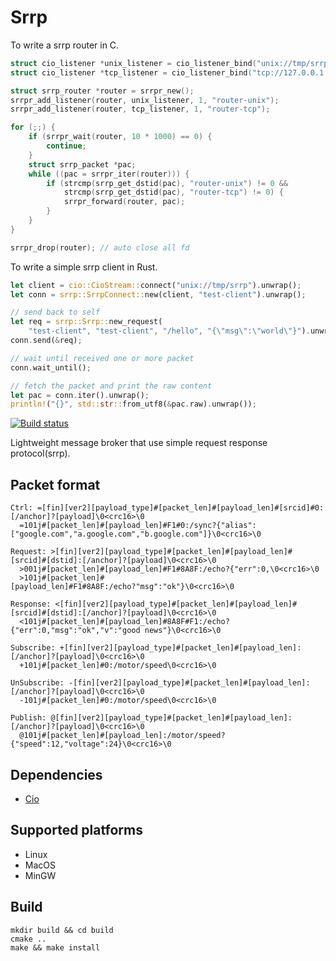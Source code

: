 # Srrp

To write a srrp router in C.
```c
struct cio_listener *unix_listener = cio_listener_bind("unix://tmp/srrp");
struct cio_listener *tcp_listener = cio_listener_bind("tcp://127.0.0.1:3824");

struct srrp_router *router = srrpr_new();
srrpr_add_listener(router, unix_listener, 1, "router-unix");
srrpr_add_listener(router, tcp_listener, 1, "router-tcp");

for (;;) {
    if (srrpr_wait(router, 10 * 1000) == 0) {
        continue;
    }
    struct srrp_packet *pac;
    while ((pac = srrpr_iter(router))) {
        if (strcmp(srrp_get_dstid(pac), "router-unix") != 0 &&
            strcmp(srrp_get_dstid(pac), "router-tcp") != 0) {
            srrpr_forward(router, pac);
        }
    }
}

srrpr_drop(router); // auto close all fd
```

To write a simple srrp client in Rust.
```rust
let client = cio::CioStream::connect("unix://tmp/srrp").unwrap();
let conn = srrp::SrrpConnect::new(client, "test-client").unwrap();

// send back to self
let req = srrp::Srrp::new_request(
    "test-client", "test-client", "/hello", "{\"msg\":\"world\"}").unwrap();
conn.send(&req);

// wait until received one or more packet
conn.wait_until();

// fetch the packet and print the raw content
let pac = conn.iter().unwrap();
println!("{}", std::str::from_utf8(&pac.raw).unwrap());
```

[![Build status](
https://ci.appveyor.com/api/projects/status/vilmj1a3q2qg2ph0?svg=true)](https://ci.appveyor.com/project/yonzkon/srrp)

Lightweight message broker that use simple request response protocol(srrp).

## Packet format

```
Ctrl: =[fin][ver2][payload_type]#[packet_len]#[payload_len]#[srcid]#0:[/anchor]?[payload]\0<crc16>\0
  =101j#[packet_len]#[payload_len]#F1#0:/sync?{"alias":["google.com","a.google.com","b.google.com"]}\0<crc16>\0

Request: >[fin][ver2][payload_type]#[packet_len]#[payload_len]#[srcid]#[dstid]:[/anchor]?[payload]\0<crc16>\0
  >001j#[packet_len]#[payload_len]#F1#8A8F:/echo?{"err":0,\0<crc16>\0
  >101j#[packet_len]#[payload_len]#F1#8A8F:/echo?"msg":"ok"}\0<crc16>\0

Response: <[fin][ver2][payload_type]#[packet_len]#[payload_len]#[srcid]#[dstid]:[/anchor]?[payload]\0<crc16>\0
  <101j#[packet_len]#[payload_len]#8A8F#F1:/echo?{"err":0,"msg":"ok","v":"good news"}\0<crc16>\0

Subscribe: +[fin][ver2][payload_type]#[packet_len]#[payload_len]:[/anchor]?[payload]\0<crc16>\0
  +101j#[packet_len]#0:/motor/speed\0<crc16>\0

UnSubscribe: -[fin][ver2][payload_type]#[packet_len]#[payload_len]:[/anchor]?[payload]\0<crc16>\0
  -101j#[packet_len]#0:/motor/speed\0<crc16>\0

Publish: @[fin][ver2][payload_type]#[packet_len]#[payload_len]:[/anchor]?[payload]\0<crc16>\0
  @101j#[packet_len]#[payload_len]:/motor/speed?{"speed":12,"voltage":24}\0<crc16>\0
```

## Dependencies

- [Cio](https://github.com/yonzkon/cio)

## Supported platforms

- Linux
- MacOS
- MinGW

## Build
```
mkdir build && cd build
cmake ..
make && make install
```
